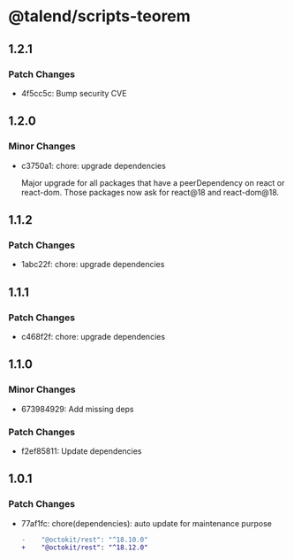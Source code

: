 # @talend/scripts-teorem

## 1.2.1

### Patch Changes

- 4f5cc5c: Bump security CVE

## 1.2.0

### Minor Changes

- c3750a1: chore: upgrade dependencies

  Major upgrade for all packages that have a peerDependency on react or react-dom. Those packages now ask for react@18 and react-dom@18.

## 1.1.2

### Patch Changes

- 1abc22f: chore: upgrade dependencies

## 1.1.1

### Patch Changes

- c468f2f: chore: upgrade dependencies

## 1.1.0

### Minor Changes

- 673984929: Add missing deps

### Patch Changes

- f2ef85811: Update dependencies

## 1.0.1

### Patch Changes

- 77af1fc: chore(dependencies): auto update for maintenance purpose

  ```diff
  -    "@octokit/rest": "^18.10.0"
  +    "@octokit/rest": "^18.12.0"
  ```
